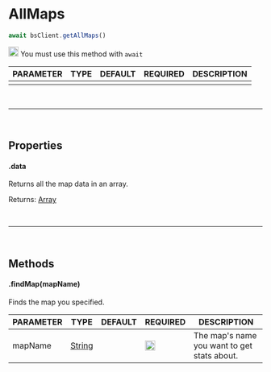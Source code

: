 # AllMaps

```js
await bsClient.getAllMaps()
```

<img src="https://i.imgur.com/Gbv8zQs.png" height="20" alt="Exclamation"> You must use this method with `await`

| PARAMETER      | TYPE                                                                                      | DEFAULT | REQUIRED  | DESCRIPTION                                        |
| -------------- | ----------------------------------------------------------------------------------------- | ------- | --------- | -------------------------------------------------- |
|          |       |         |         |                          |

<br>
<hr>
<br>

## Properties

#### .data
Returns all the map data in an array.

Returns: [Array](https://developer.mozilla.org/en-US/docs/Web/JavaScript/Reference/Global_Objects/Array)

<br>
<hr>
<br>

## Methods

#### .findMap(mapName)
Finds the map you specified.

| PARAMETER      | TYPE                                                                                      | DEFAULT | REQUIRED  | DESCRIPTION                                        |
| -------------- | ----------------------------------------------------------------------------------------- | ------- | --------- | -------------------------------------------------- |
|      mapName    |   [String](https://developer.mozilla.org/en-US/docs/Web/JavaScript/Reference/Global_Objects/String)    |         |     <img src="https://cdn.discordapp.com/emojis/849196541126508565.png?v=1" height="20">    |           The map's name you want to get stats about.               |
